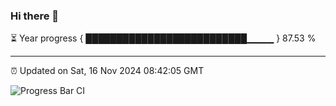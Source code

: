 ### Hi there 👋

⏳ Year progress { ██████████████████████████▁▁▁▁ } 87.53 %

---

⏰ Updated on Sat, 16 Nov 2024 08:42:05 GMT

![Progress Bar CI](https://github.com/IshwaranRudhara/GIT-ACTION/workflows/Progress%20Bar%20CI/badge.svg)
